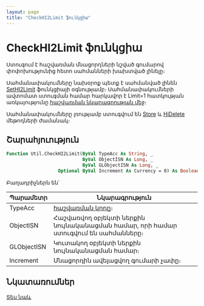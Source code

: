 ```yaml
---
layout: page
title: "CheckHI2Limit ֆունկցիա"
---
```


# CheckHI2Limit ֆունկցիա

Ստուգում է հաշվառման մնացորդների նշված գումարով փոփոխությունից հետո սահմանների խախտված լինելը։

Սահմանափակումները նախօրոք պետք է սահմանված լինեն [SetHI2Limit](SetHI2Limit.md) ֆունկցիայի օգնությամբ։ 
Սահմանափակումների ավտոմատ ստուգման համար հարկավոր է Limit=1 հատկության առկայությունը [հաշվառման նկարագրության մեջ](../../../Defs/Accounting.md)։

Սահմանափակումները լռությամբ ստուգվում են [Store](../../ASDOC/Store.md) և [HiDelete](../../ASDOC/HiDelete.md) մեթոդների ժամանակ։

## Շարահյուություն

``` vb
Function Util.CheckHI2Limit(ByVal TypeAcc As String, _
                            ByVal ObjectISN As Long, _
                            ByVal GLObjectISN As Long, _
                   Optional ByVal Increment As Currency = 0) As Boolean
```

Բաղադրիչներն են՝

| Պարամետր | Նկարագրություն |
|--|--|
| TypeAcc | [հաշվառման կոդը](../../../Defs/Accounting.md)։ |
| ObjectISN | Հաշվառվող օբյեկտի ներքին նույնականացման համար, որի համար ստուգվում են սահմանները։ |
| GLObjectISN| Կուտակող օբյեկտի ներքին նույնականացման համար։ |
| Increment | Մնացորդին ավելացվող գումարի չափը։ |

## Նկատառումներ

[Տես նաև](CheckLimit.md)
